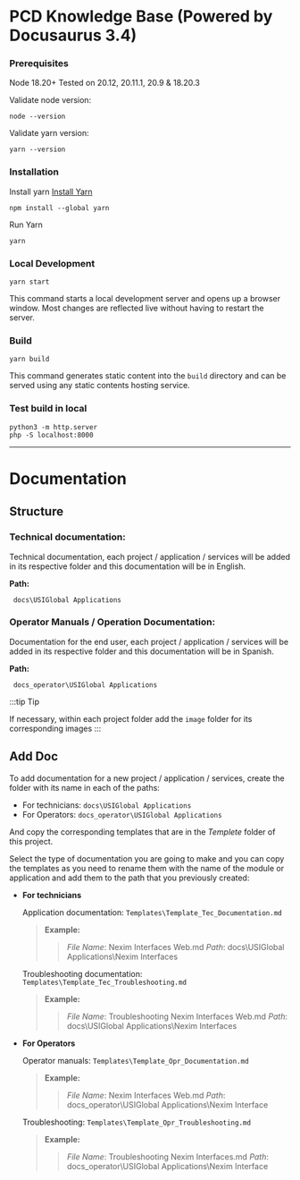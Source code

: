 # PCD Knowledge Base (Powered by Docusaurus 3.4)

### Prerequisites

Node 18.20+
Tested on 20.12, 20.11.1, 20.9 & 18.20.3


Validate node version:

 ```CMD
 node --version
```

Validate yarn version:

 ```CMD
 yarn --version
```

### Installation

Install yarn
[Install Yarn](https://classic.yarnpkg.com/lang/en/docs/install/#windows-stable)

```CMD
npm install --global yarn
```

Run Yarn

```CMD
yarn
```

### Local Development

```CMD
yarn start
```

This command starts a local development server and opens up a browser window. Most changes are reflected live without having to restart the server.

### Build

```CMD
yarn build
```

This command generates static content into the `build` directory and can be served using any static contents hosting service.

### Test build in local

```CMD
python3 -m http.server
php -S localhost:8000
```

---

# Documentation

## Structure

### Technical documentation:

Technical documentation, each project / application / services will be added in its respective folder and this documentation will be in English.

**Path:**

```
 docs\USIGlobal Applications
```

### Operator Manuals / Operation Documentation:

Documentation for the end user, each project / application / services will be added in its respective folder and this documentation will be in Spanish.

**Path:**

```
 docs_operator\USIGlobal Applications
```

:::tip Tip

If necessary, within each project folder add the `image` folder for its corresponding images
:::

## Add Doc

To add documentation for a new project / application / services, create the folder with its name in each of the paths:

- For technicians:  `docs\USIGlobal Applications`
- For Operators:  `docs_operator\USIGlobal Applications`

And copy the corresponding templates that are in the *Templete* folder of this project.

Select the type of documentation you are going to make and you can copy the templates as you need to rename them with the name of the module or application and add them to the path that you previously created:

- **For technicians**

  Application documentation:
  `Templates\Template_Tec_Documentation.md`

  > **Example:**
  >
  >> *File Name*: Nexim Interfaces Web.md
  >> *Path*: docs\USIGlobal Applications\Nexim Interfaces
  >>
  >

  Troubleshooting documentation:
  `Templates\Template_Tec_Troubleshooting.md`

  > **Example:**
  >
  >> *File Name*: Troubleshooting Nexim Interfaces Web.md
  >> *Path*: docs\USIGlobal Applications\Nexim Interfaces
  >>
  >
- **For Operators**

  Operator manuals:
  `Templates\Template_Opr_Documentation.md`

  > **Example:**
  >
  >> *File Name*: Nexim Interfaces Web.md
  >> *Path*: docs_operator\USIGlobal Applications\Nexim Interface
  >>
  >

  Troubleshooting:
  `Templates\Template_Opr_Troubleshooting.md`

  > **Example:**
  >
  >> *File Name*: Troubleshooting Nexim Interfaces.md
  >> *Path*: docs_operator\USIGlobal Applications\Nexim Interface
  >>
  >
